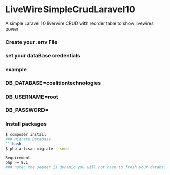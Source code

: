 # LiveWireSimpleCrudLaravel10
A simple Laravel 10 liverwire CRUD with reorder table to show livewires power
### Create your .env File
### set your dataBase credentials
### example 
### DB_DATABASE=coalitiontechnologies
### DB_USERNAME=root
### DB_PASSWORD=
### Install packages
```bash
$ composer install
### Migrate Database
```bash
$ php artisan migrate --seed

Requirement 
php >= 8.1
### note: the seeder is dynamic you will not have to fresh your database
